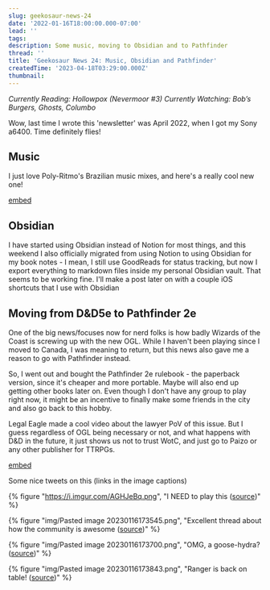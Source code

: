 ```yaml
---
slug: geekosaur-news-24
date: '2022-01-16T18:00:00.000-07:00'
lead: ''
tags:
description: Some music, moving to Obsidian and to Pathfinder
thread: ''
title: 'Geekosaur News 24: Music, Obsidian and Pathfinder'
createdTime: '2023-04-18T03:29:00.000Z'
thumbnail: 
---
```


_Currently Reading: Hollowpox (Nevermoor #3)
Currently Watching: Bob’s Burgers, Ghosts, Columbo_

Wow, last time I wrote this 'newsletter' was April 2022, when I got my Sony a6400. Time definitely flies!

## Music

I just love Poly-Ritmo's Brazilian music mixes, and here's a really cool new one!

[embed](https://www.youtube.com/watch?v=iBkmY-imhvs)

## Obsidian

I have started using Obsidian instead of Notion for most things, and this weekend I also officially migrated from using Notion to using Obsidian for my book notes - I mean, I still use GoodReads for status tracking, but now I export everything to markdown files inside my personal Obsidian vault. That seems to be working fine. I'll make a post later on with a couple iOS shortcuts that I use with Obsidian

## Moving from D&D5e  to Pathfinder 2e

One of the big news/focuses now for nerd folks is how badly Wizards of the Coast is screwing up with the new OGL. While I haven't been playing since I moved to Canada, I was meaning to return, but this news also gave me a reason to go with Pathfinder instead.

So, I went out and bought the Pathfinder 2e rulebook - the paperback version, since it's cheaper and more portable. Maybe will also end up getting other books later on. Even though I don't have any group to play right now, it might be an incentive to finally make some friends in the city and also go back to this hobby.

Legal Eagle made a cool video about the lawyer PoV of this issue. But I guess regardless of OGL being necessary or not, and what happens with D&D in the future, it just shows us not to trust WotC, and just go to Paizo or any other publisher for TTRPGs.

[embed](https://www.youtube.com/watch?v=iZQJQYqhAgY)

Some nice tweets on this (links in the image captions)

{% figure "https://i.imgur.com/AGHJeBq.png", "I NEED to play this ([source](https://twitter.com/LluisAbadias/status/1614710664546631680))" %}

{% figure "img/Pasted image 20230116173545.png", "Excellent thread about how the community is awesome ([source](https://twitter.com/Rulelord2E/status/1612514268418813954))" %}

{% figure "img/Pasted image 20230116173700.png", "OMG, a goose-hydra? ([source](https://twitter.com/SpookyStirfry/status/1614370590244147200))" %}

{% figure "img/Pasted image 20230116173843.png", "Ranger is back on table! ([source](https://twitter.com/LluisAbadias/status/1614599137688682500))" %}
